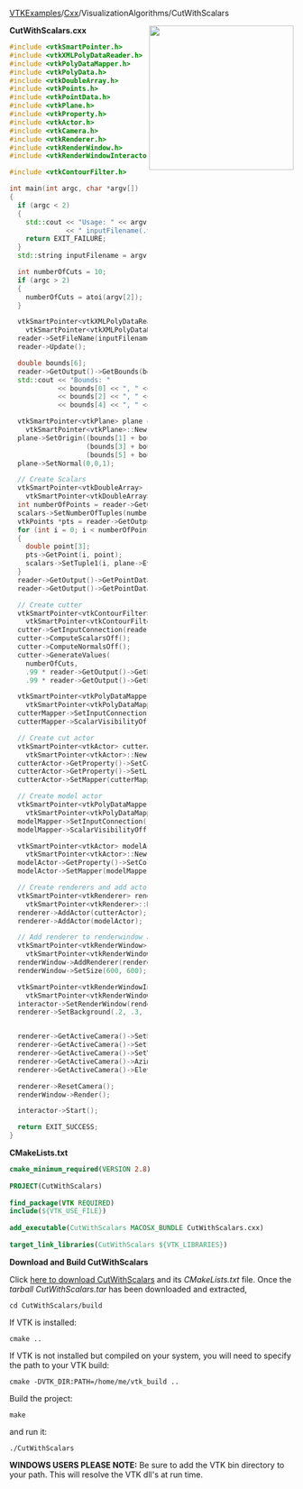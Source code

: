 [VTKExamples](/home/)/[Cxx](/Cxx)/VisualizationAlgorithms/CutWithScalars

<img align="right" src="https://github.com/lorensen/VTKExamples/blob/gh-pages/Testing/Baseline/VisualizationAlgorithms/TestCutWithScalars.png?raw=true" width="256" />

**CutWithScalars.cxx**
```c++
#include <vtkSmartPointer.h>
#include <vtkXMLPolyDataReader.h>
#include <vtkPolyDataMapper.h>
#include <vtkPolyData.h>
#include <vtkDoubleArray.h>
#include <vtkPoints.h>
#include <vtkPointData.h>
#include <vtkPlane.h>
#include <vtkProperty.h>
#include <vtkActor.h>
#include <vtkCamera.h>
#include <vtkRenderer.h>
#include <vtkRenderWindow.h>
#include <vtkRenderWindowInteractor.h>

#include <vtkContourFilter.h>

int main(int argc, char *argv[])
{
  if (argc < 2)
  {
    std::cout << "Usage: " << argv[0]
              << " inputFilename(.vtp) [numberOfCuts]" << std::endl;
    return EXIT_FAILURE;
  }
  std::string inputFilename = argv[1];

  int numberOfCuts = 10;
  if (argc > 2)
  {
    numberOfCuts = atoi(argv[2]);
  }

  vtkSmartPointer<vtkXMLPolyDataReader> reader =
    vtkSmartPointer<vtkXMLPolyDataReader>::New();
  reader->SetFileName(inputFilename.c_str());
  reader->Update();

  double bounds[6];
  reader->GetOutput()->GetBounds(bounds);
  std::cout << "Bounds: "
            << bounds[0] << ", " << bounds[1] << " "
            << bounds[2] << ", " << bounds[3] << " "
            << bounds[4] << ", " << bounds[5] << std::endl;

  vtkSmartPointer<vtkPlane> plane =
    vtkSmartPointer<vtkPlane>::New();
  plane->SetOrigin((bounds[1] + bounds[0]) / 2.0,
                   (bounds[3] + bounds[2]) / 2.0,
                   (bounds[5] + bounds[4]) / 2.0);
  plane->SetNormal(0,0,1);

  // Create Scalars
  vtkSmartPointer<vtkDoubleArray> scalars =
    vtkSmartPointer<vtkDoubleArray>::New();
  int numberOfPoints = reader->GetOutput()->GetNumberOfPoints();
  scalars->SetNumberOfTuples(numberOfPoints);
  vtkPoints *pts = reader->GetOutput()->GetPoints();
  for (int i = 0; i < numberOfPoints; ++i)
  {
    double point[3];
    pts->GetPoint(i, point);
    scalars->SetTuple1(i, plane->EvaluateFunction(point));
  }
  reader->GetOutput()->GetPointData()->SetScalars(scalars);
  reader->GetOutput()->GetPointData()->GetScalars()->GetRange();

  // Create cutter
  vtkSmartPointer<vtkContourFilter> cutter =
    vtkSmartPointer<vtkContourFilter>::New();
  cutter->SetInputConnection(reader->GetOutputPort());
  cutter->ComputeScalarsOff();
  cutter->ComputeNormalsOff();
  cutter->GenerateValues(
    numberOfCuts,
    .99 * reader->GetOutput()->GetPointData()->GetScalars()->GetRange()[0],
    .99 * reader->GetOutput()->GetPointData()->GetScalars()->GetRange()[1]);

  vtkSmartPointer<vtkPolyDataMapper> cutterMapper =
    vtkSmartPointer<vtkPolyDataMapper>::New();
  cutterMapper->SetInputConnection( cutter->GetOutputPort());
  cutterMapper->ScalarVisibilityOff();

  // Create cut actor
  vtkSmartPointer<vtkActor> cutterActor =
    vtkSmartPointer<vtkActor>::New();
  cutterActor->GetProperty()->SetColor(1.0,1,0);
  cutterActor->GetProperty()->SetLineWidth(2);
  cutterActor->SetMapper(cutterMapper);

  // Create model actor
  vtkSmartPointer<vtkPolyDataMapper> modelMapper =
    vtkSmartPointer<vtkPolyDataMapper>::New();
  modelMapper->SetInputConnection( reader->GetOutputPort());
  modelMapper->ScalarVisibilityOff();

  vtkSmartPointer<vtkActor> modelActor =
    vtkSmartPointer<vtkActor>::New();
  modelActor->GetProperty()->SetColor(0.5,1,0.5);
  modelActor->SetMapper(modelMapper);

  // Create renderers and add actors of plane and model
  vtkSmartPointer<vtkRenderer> renderer =
    vtkSmartPointer<vtkRenderer>::New();
  renderer->AddActor(cutterActor);
  renderer->AddActor(modelActor);

  // Add renderer to renderwindow and render
  vtkSmartPointer<vtkRenderWindow> renderWindow =
    vtkSmartPointer<vtkRenderWindow>::New();
  renderWindow->AddRenderer(renderer);
  renderWindow->SetSize(600, 600);

  vtkSmartPointer<vtkRenderWindowInteractor> interactor =
    vtkSmartPointer<vtkRenderWindowInteractor>::New();
  interactor->SetRenderWindow(renderWindow);
  renderer->SetBackground(.2, .3, .4);


  renderer->GetActiveCamera()->SetPosition(0, -1, 0);
  renderer->GetActiveCamera()->SetFocalPoint(0, 0, 0);
  renderer->GetActiveCamera()->SetViewUp(0, 0, 1);
  renderer->GetActiveCamera()->Azimuth(30);
  renderer->GetActiveCamera()->Elevation(30);

  renderer->ResetCamera();
  renderWindow->Render();

  interactor->Start();

  return EXIT_SUCCESS;
}
```
**CMakeLists.txt**
```cmake
cmake_minimum_required(VERSION 2.8)
 
PROJECT(CutWithScalars)
 
find_package(VTK REQUIRED)
include(${VTK_USE_FILE})
 
add_executable(CutWithScalars MACOSX_BUNDLE CutWithScalars.cxx)
 
target_link_libraries(CutWithScalars ${VTK_LIBRARIES})
```

**Download and Build CutWithScalars**

Click [here to download CutWithScalars](https://github.com/lorensen/VTKWikiExamplesTarballs/raw/master/CutWithScalars.tar) and its *CMakeLists.txt* file.
Once the *tarball CutWithScalars.tar* has been downloaded and extracted,
```
cd CutWithScalars/build 
```
If VTK is installed:
```
cmake ..
```
If VTK is not installed but compiled on your system, you will need to specify the path to your VTK build:
```
cmake -DVTK_DIR:PATH=/home/me/vtk_build ..
```
Build the project:
```
make
```
and run it:
```
./CutWithScalars
```
**WINDOWS USERS PLEASE NOTE:** Be sure to add the VTK bin directory to your path. This will resolve the VTK dll's at run time.

